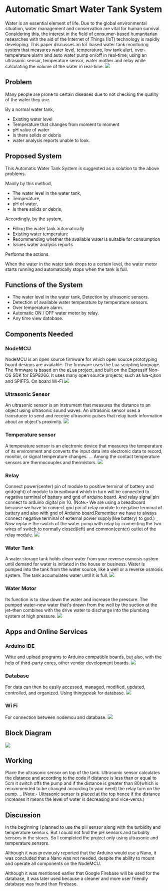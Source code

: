 #  Automatic Smart Water Tank System

Water is an essential element of life.  Due to the global environmental situation,  water management and conservation are vital for human survival.  Considering this,  the interest in the field of consumer-based humanitarian researches with the aid of the  Internet of  Things  (IoT) technology is rapidly developing. This paper discusses an IoT based water tank monitoring system that measures water level, temperature, low tank alert, over-temperature alarm and auto water pump on/off in real-time, using an ultrasonic sensor, temperature sensor, water mother and relay while calculating the volume of the water in real-time.
<img src="images\cover.png">

## Problem
Many people are prone to certain diseases due to not checking the quality 
of the water they use.

By a normal water tank,

* Existing water level
* Temperature that changes from moment to moment
* pH value of water
* Is there solids or debris
* water analysis reports unable to look.

## Proposed System
This Automatic Water Tank System is suggested as a solution to the above 
problems.

Mainly by this method,

* The water level in the water tank,
* Temperature, 
* pH of water, 
* Is there solids or debris,

Accordingly, by the system,

* Filling the water tank automatically
* Existing water temperature
* Recommending whether the available water is suitable for consumption
* Issues water analysis reports

Performs the actions.

When the water in the water tank drops to a certain level, the water motor starts 
running and automatically stops when the tank is full.

## Functions of the System
* The water level in the water tank, Detection by ultrasonic sensors.
* Detection of available water temperature by temperature sensors.
* Over temperature alarm.
* Automatic ON / OFF water motor by relay.
* Any time view database.

## Components Needed
 
### NodeMCU
NodeMCU is an open source firmware for which open source 
prototyping board designs are available. The firmware uses the Lua 
scripting language. The firmware is based on the eLua project, and built 
on the Espressif Non-OS SDK for ESP8266. It uses many open source 
projects, such as lua-cjson and SPIFFS. On board Wi-Fi
<img src="images\nodemcu.png">

### Ultrasonic Sensor
An ultrasonic sensor is an instrument that measures the distance to an 
object using ultrasonic sound waves. An ultrasonic sensor uses a 
transducer to send and receive ultrasonic pulses that relay back 
information about an object's proximity.
<img src="images\ultrasonic_sensor.png">

### Temperature sensor
A temperature sensor is an electronic device that measures the 
temperature of its environment and converts the input data into 
electronic data to record, monitor, or signal temperature changes. ... 
Among the contact temperature sensors are thermocouples and 
thermistors.
<img src="images\temperature_sensor.png">

### Relay
Connect power(center) pin of module to positive terminal of battery and
gnd(right) of module to breadboard which in turn will be connected to
negative terminal of battery and gnd of arduino board. And relay signal 
pin connect to arduino digital pin 10.
(Note:- We are using a breadboard because we have to connect gnd pin 
of relay module to negative terminal of battery and also with gnd of 
Arduino board.Remember we have to always connect negative terminal 
of external power supply(like battery) to gnd.)
_
Now replace the switch of the water pump with relay by connecting the 
two wires of switch to normally closed(left) and common(center) outlet 
of the relay module.
<img src="images\relay.png">

### Water Tank
A water storage tank holds clean water from your reverse osmosis 
system until demand for water is initiated in the house or business. 
Water is pumped into the tank from the water source, like a well or a 
reverse osmosis system. The tank accumulates water until it is full.
<img src="images\water_tank.png">

### Water Motor
Its function is to slow down the water and increase the pressure. The 
pumped water–new water that's drawn from the well by the suction at 
the jet–then combines with the drive water to discharge into the 
plumbing system at high pressure.
<img src="images\water_motor.png">

## Apps and Online Services

### Arduino IDE
Write and upload programs to Arduino compatible boards, but also, with 
the help of third-party cores, other vendor development boards.
<img src="images\arduino_ide.png">

### Database
For data can then be easily accessed, managed, modified, updated, 
controlled, and organized. Using thingspeak for database.
<img src="images\database.png">

### Wi Fi
For connection between nodemcu and database.
<img src="images\wi_fi.png">

## Block Diagram
<img src="images\block_diagram.png">


## Working
Place the ultrasonic sensor on top of the tank. Ultrasonic sensor calculates the 
distance and according to the code if distance is less than or equal to 5cm it 
switch offs the pump and if the distance is greater than 80(which is 
recommended to be changed according to your need) the relay turn on the 
pump. 
_
(Note:- Ultrasonic sensor is placed at the top hence if the distance 
increases it means the level of water is decreasing and vice-versa.)

## Discussion
In the beginning I planned to use the pH sensor along with the turbidity and 
temperature sensors. But I could not find the pH sensors and turbidity sensors in 
the stores. So I completed the project only using ultrasonic and temperature 
sensors.

Although it was previously reported that the Arduino would use a Nano, it was 
concluded that a Nano was not needed, despite the ability to mount and operate 
all components on the NodeMCU.

Although it was mentioned earlier that Google Firebase will be used for the 
database, it was later used because a cleaner and more user friendly database 
was found than Firebase.